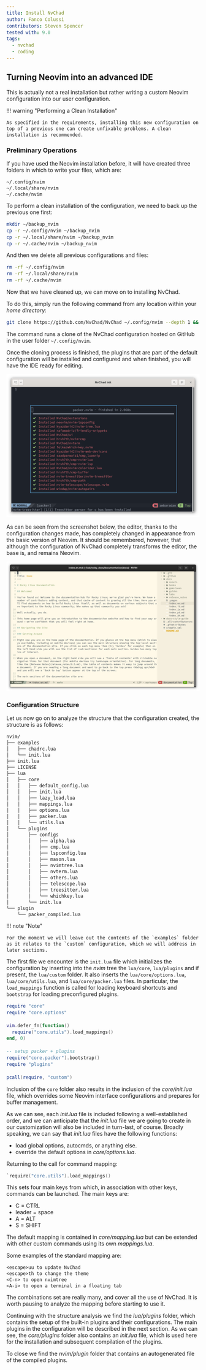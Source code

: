 ```yaml
---
title: Install NvChad
author: Fanco Colussi
contributors: Steven Spencer
tested with: 9.0
tags:
  - nvchad
  - coding
---
```


## Turning Neovim into an advanced IDE

This is actually not a real installation but rather writing a custom Neovim configuration into our user configuration.

!!! warning "Performing a Clean Installation"

    As specified in the requirements, installing this new configuration on top of a previous one can create unfixable problems. A clean installation is recommended.

### Preliminary Operations

If you have used the Neovim installation before, it will have created three folders in which to write your files, which are:

```text
~/.config/nvim
~/.local/share/nvim
~/.cache/nvim
```

To perform a clean installation of the configuration, we need to back up the previous one first:

```bash
mkdir ~/backup_nvim
cp -r ~/.config/nvim ~/backup_nvim
cp -r ~/.local/share/nvim ~/backup_nvim
cp -r ~/.cache/nvim ~/backup_nvim
```

And then we delete all previous configurations and files:

```bash
rm -rf ~/.config/nvim
rm -rf ~/.local/share/nvim
rm -rf ~/.cache/nvim
```

Now that we have cleaned up, we can move on to installing NvChad.

To do this, simply run the following command from any location within your _home directory_:

```bash
git clone https://github.com/NvChad/NvChad ~/.config/nvim --depth 1 && nvim
```

The command runs a clone of the NvChad configuration hosted on GitHub in the user folder `~/.config/nvim`.

Once the cloning process is finished, the plugins that are part of the default configuration will be installed and configured and when finished, you will have the IDE ready for editing.

![NvChad Themes](images/nvchad_init.png)

As can be seen from the screenshot below, the editor, thanks to the configuration changes made, has completely changed in appearance from the basic version of Neovim. It should be remembered, however, that although the configuration of NvChad completely transforms the editor, the base is, and remains Neovim.

![NvChad Rockydocs](images/nvchad_ui.png)

### Configuration Structure

Let us now go on to analyze the structure that the configuration created, the structure is as follows:

```text
nvim/
├── examples
│   ├── chadrc.lua
│   └── init.lua
├── init.lua
├── LICENSE
├── lua
│   ├── core
│   │   ├── default_config.lua
│   │   ├── init.lua
│   │   ├── lazy_load.lua
│   │   ├── mappings.lua
│   │   ├── options.lua
│   │   ├── packer.lua
│   │   └── utils.lua
│   └── plugins
│       ├── configs
│       │   ├── alpha.lua
│       │   ├── cmp.lua
│       │   ├── lspconfig.lua
│       │   ├── mason.lua
│       │   ├── nvimtree.lua
│       │   ├── nvterm.lua
│       │   ├── others.lua
│       │   ├── telescope.lua
│       │   ├── treesitter.lua
│       │   └── whichkey.lua
│       └── init.lua
└── plugin
    └── packer_compiled.lua
```

!!! note "Note"

    For the moment we will leave out the contents of the `examples` folder as it relates to the `custom` configuration, which we will address in later sections.

The first file we encounter is the `init.lua` file which initializes the configuration by inserting into the _nvim_ tree the `lua/core`, `lua/plugins` and if present, the `lua/custom` folder. It also inserts the `lua/core/options.lua`, `lua/core/utils.lua`, and `lua/core/packer.lua` files. In particular, the `load_mappings` function is called for loading keyboard shortcuts and `bootstrap` for loading preconfigured plugins.

```lua
require "core"
require "core.options"

vim.defer_fn(function()
  require("core.utils").load_mappings()
end, 0)

-- setup packer + plugins
require("core.packer").bootstrap()
require "plugins"

pcall(require, "custom")
```

Inclusion of the `core` folder also results in the inclusion of the _core/init.lua_ file, which overrides some Neovim interface configurations and prepares for buffer management.

As we can see, each _init.lua_ file is included following a well-established order, and we can anticipate that the _init.lua_ file we are going to create in our customization will also be included in turn-last, of course. Broadly speaking, we can say that _init.lua_ files have the following functions:

- load global options, autocmds, or anything else.
- override the default options in _core/options.lua_.

Returning to the call for command mapping:

```lua
`require("core.utils").load_mappings()
```

This sets four main keys from which, in association with other keys, commands can be launched. The main keys are:

- C = CTRL
- leader = space
- A = ALT
- S = SHIFT

The default mapping is contained in _core/mapping.lua_ but can be extended with other custom commands using its own _mappings.lua_.

Some examples of the standard mapping are:

```text
<escape>uu to update NvChad
<escape>th to change the theme
<C-n> to open nvimtree
<A-i> to open a terminal in a floating tab
```

The combinations set are really many, and cover all the use of NvChad. It is worth pausing to analyze the mapping before starting to use it.

Continuing with the structure analysis we find the _lua/plugins_ folder, which contains the setup of the built-in plugins and their configurations. The main plugins in the configuration will be described in the next section. As we can see, the _core/plugins_ folder also contains an _init.lua_ file, which is used here for the installation and subsequent compilation of the plugins.

To close we find the _nvim/plugin_ folder that contains an autogenerated file of the compiled plugins.
